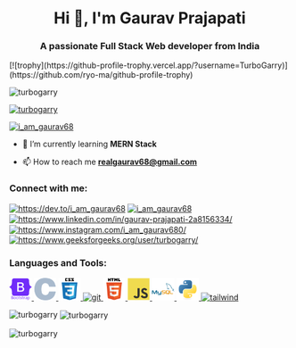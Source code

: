 <h1 align="center">Hi 👋, I'm Gaurav Prajapati</h1>
<h3 align="center">A passionate Full Stack Web developer from India</h3>
[![trophy](https://github-profile-trophy.vercel.app/?username=TurboGarry)](https://github.com/ryo-ma/github-profile-trophy)
<p align="left"> <img src="https://komarev.com/ghpvc/?username=turbogarry&label=Profile%20views&color=0e75b6&style=flat" alt="turbogarry" /> </p>

<p align="left"> <a href="https://github.com/ryo-ma/github-profile-trophy"><img src="https://github-profile-trophy.vercel.app/?username=turbogarry" alt="turbogarry" /></a> </p>

<p align="left"> <a href="https://twitter.com/i_am_gaurav68" target="blank"><img src="https://img.shields.io/twitter/follow/i_am_gaurav68?logo=twitter&style=for-the-badge" alt="i_am_gaurav68" /></a> </p>

- 🌱 I’m currently learning **MERN Stack**

- 📫 How to reach me **realgaurav68@gmail.com**

<h3 align="left">Connect with me:</h3>
<p align="left">
<a href="https://dev.to/https://dev.to/i_am_gaurav68" target="blank"><img align="center" src="https://raw.githubusercontent.com/rahuldkjain/github-profile-readme-generator/master/src/images/icons/Social/devto.svg" alt="https://dev.to/i_am_gaurav68" height="30" width="40" /></a>
<a href="https://twitter.com/i_am_gaurav68" target="blank"><img align="center" src="https://raw.githubusercontent.com/rahuldkjain/github-profile-readme-generator/master/src/images/icons/Social/twitter.svg" alt="i_am_gaurav68" height="30" width="40" /></a>
<a href="https://linkedin.com/in/https://www.linkedin.com/in/gaurav-prajapati-2a8156334/" target="blank"><img align="center" src="https://raw.githubusercontent.com/rahuldkjain/github-profile-readme-generator/master/src/images/icons/Social/linked-in-alt.svg" alt="https://www.linkedin.com/in/gaurav-prajapati-2a8156334/" height="30" width="40" /></a>
<a href="https://instagram.com/https://www.instagram.com/i_am_gaurav680/" target="blank"><img align="center" src="https://raw.githubusercontent.com/rahuldkjain/github-profile-readme-generator/master/src/images/icons/Social/instagram.svg" alt="https://www.instagram.com/i_am_gaurav680/" height="30" width="40" /></a>
<a href="https://auth.geeksforgeeks.org/user/https://www.geeksforgeeks.org/user/turbogarry/" target="blank"><img align="center" src="https://raw.githubusercontent.com/rahuldkjain/github-profile-readme-generator/master/src/images/icons/Social/geeks-for-geeks.svg" alt="https://www.geeksforgeeks.org/user/turbogarry/" height="30" width="40" /></a>
</p>

<h3 align="left">Languages and Tools:</h3>
<p align="left"> <a href="https://getbootstrap.com" target="_blank" rel="noreferrer"> <img src="https://raw.githubusercontent.com/devicons/devicon/master/icons/bootstrap/bootstrap-plain-wordmark.svg" alt="bootstrap" width="40" height="40"/> </a> <a href="https://www.cprogramming.com/" target="_blank" rel="noreferrer"> <img src="https://raw.githubusercontent.com/devicons/devicon/master/icons/c/c-original.svg" alt="c" width="40" height="40"/> </a> <a href="https://www.w3schools.com/css/" target="_blank" rel="noreferrer"> <img src="https://raw.githubusercontent.com/devicons/devicon/master/icons/css3/css3-original-wordmark.svg" alt="css3" width="40" height="40"/> </a> <a href="https://git-scm.com/" target="_blank" rel="noreferrer"> <img src="https://www.vectorlogo.zone/logos/git-scm/git-scm-icon.svg" alt="git" width="40" height="40"/> </a> <a href="https://www.w3.org/html/" target="_blank" rel="noreferrer"> <img src="https://raw.githubusercontent.com/devicons/devicon/master/icons/html5/html5-original-wordmark.svg" alt="html5" width="40" height="40"/> </a> <a href="https://developer.mozilla.org/en-US/docs/Web/JavaScript" target="_blank" rel="noreferrer"> <img src="https://raw.githubusercontent.com/devicons/devicon/master/icons/javascript/javascript-original.svg" alt="javascript" width="40" height="40"/> </a> <a href="https://www.mysql.com/" target="_blank" rel="noreferrer"> <img src="https://raw.githubusercontent.com/devicons/devicon/master/icons/mysql/mysql-original-wordmark.svg" alt="mysql" width="40" height="40"/> </a> <a href="https://www.python.org" target="_blank" rel="noreferrer"> <img src="https://raw.githubusercontent.com/devicons/devicon/master/icons/python/python-original.svg" alt="python" width="40" height="40"/> </a> <a href="https://tailwindcss.com/" target="_blank" rel="noreferrer"> <img src="https://www.vectorlogo.zone/logos/tailwindcss/tailwindcss-icon.svg" alt="tailwind" width="40" height="40"/> </a> </p>

<p><img align="left" src="https://github-readme-stats.vercel.app/api/top-langs?username=turbogarry&show_icons=true&locale=en&layout=compact" alt="turbogarry" /></p>

<p>&nbsp;<img align="center" src="https://github-readme-stats.vercel.app/api?username=turbogarry&show_icons=true&locale=en" alt="turbogarry" /></p>

<p><img align="center" src="https://github-readme-streak-stats.herokuapp.com/?user=turbogarry&" alt="turbogarry" /></p>
